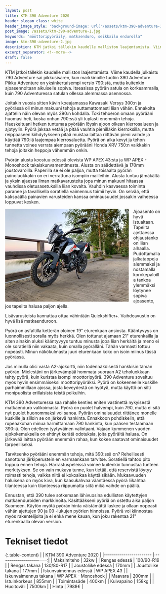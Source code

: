 ```yaml
---
layout: post
title: KTM 390 Adventure 2020
header_slogan_class: white
header_image_style: "background-image: url('/assets/ktm-390-adventure-1.jpg'); @media (min-width: 1062px) {background-position: center bottom;}"
post_image: /assets/ktm-390-adventure-1.jpg
keywords: "mööttoripyöräily, matkaenduro, seikkailu endurolla"
image: ktm-390-adventure-2.jpg
description: KTM jatkoi tällekin kaudelle malliston laajentamista. Viime kaudella julkaistu 790 Adventure sai pikkusisaren, kun markkinoille tuotiin 390 Adventure.
excerpt_separator: <!--more-->
draft: false
---
```


KTM jatkoi tällekin kaudelle malliston laajentamista. Viime kaudella 
julkaistu 790 Adventure sai pikkusisaren, kun markkinoille tuotiin 390 
Adventure. Pikku Adventure on yksinkertaisempi versio 790:stä, mutta 
kuitenkin ajoasennoltaan aikuiselle sopiva. Itseasissa pyörän satula on 
korkeammalla, kuin 790 Adventuressa satulan ollessa alemmassa asennossa.
<!--more-->

Joitakin vuosia sitten kävin koeajamassa Kawasaki Versys 300:n ja 
pyörässä oli minun makuuni tehoja auttamattomasti liian vähän. Ennakolta 
ajattelin näin olevan myös 390:n kohdalla. Toki tehoeron omaan pyörääni 
huomasi heti, koska onhan 790:ssä yli tuplasti enemmän tehoja. 
Haeskeltuani hetken tuntumaa pyörään löysin ajoon oikean kierrosalueen 
ja ajotyylin. Pyörä jaksaa vetää ja pitää vauhtia pienilläkin 
kierroksilla, mutta reippaaseen kiihdytykseen pitää muistaa laittaa 
riittävän pieni vaihde ja käyttää 790:iä laajempaa kierrosaluetta. Pyörä 
on aika kevyt ja tehon tunnetta voinee verrata aiempaan pyörääni Honda 
XRV 750:n vaikkakin tehoja joitakin heppoja vähemmän onkin.

Pyörän alusta koostuu edessä olevista WP APEX 43:sta ja WP APEX - 
Monoshock takaiskunvamentimesta. Alusta on säädettävä ja 170mm 
joustovaroilla. Paperilla se ei ole paljoa, mutta toisaalta pyörän 
painoluokkakin on eri verrattuna isompiin mailleihin. Alusta tuntuu 
jämäkältä ja yksin ajaessa ilman matkavarusteita jopa minun makuuni 
hitaassa vauhdissa oletusasetuksilla liian kovalta. Vauhdin kasvaessa 
toiminta paranee ja tavallisella soratiellä vaimennus toimii hyvin. 
On selvää, että kakspäällä painavien varusteiden kanssa ominausuudet 
jossakin vaiheessa loppuvat kesken. 


<img src="/assets/ktm-390-adventure-2.jpg" style="float: left; padding-right: 15px;" />

Ajoasento on hyvä istualtaan. Tapeilta ajettaessa ohjaustanko on 
liian alhaalla. Pudottamalla jalkatappeja alemmaksi ja 
nostamalla korokepaloilla tankoa ylemmäksi löytynee sopiva ajoasento, 
jos tapeilta haluaa paljon ajella.

Lisävarusteista kannattaa ottaa vähintään Quickshifter+. Vaihdeavustin 
on hyvä lisä matkaenduroon.

Pyörä on asfaltilla ketterän oloinen 19" eturenkaan ansiosta. Kääntyvyys 
on luonnollisesti soralla myös herkkä. Olen tottunut ajamaan 21" 
eturenkailla ja siten ainakin aluksi kääntyvyys tuntuu minusta jopa 
liian herkältä ja meno ei ole soratiellä niin vakaata, kuin omalla 
pyörälläni. Tähän varmasti tottuu nopeasti. Minun näkökulmasta 
juuri eturenkaan koko on isoin miinus tässä pyörässä.

Jos minulla olisi vasta A2-ajokortti, niin todennäköisesti hankkisin 
tämän pyörän. Mielestäni on järkevämpää hommata suoraan A2 teholuokkaan 
tehty 
pyörä, kuin kuristaa isompi moottoripyörä. 390 Adventure soveltuu 
myös hyvin ensimmäiseksi moottoripyöräksi. Pyörä on 
kokeeneelle kuskille parhaimmillaan ajossa, josta keveydestä 
on hyötyä, mutta käyttö on silti monipuolista erillaisista teistä 
polkuihin.

KTM 390 Adventuressa saa rahalle kenties eniten vastinettä nykyisestä 
matkaenduro valikoimasta. Pyörä on puolet halvempi, kuin 790, mutta ei 
sitä nyt puolet huonommaksi voi sanoa. Pyörän ominaisuudet riittänee 
monelle kuskille ja silloin se on järkevä hankinta. Ennakkoon 
pohdiskelin, että rupeaakohan minua harmittamaan 790 hankinta, kun 
pääsen testaamaan 390:iä. Olen edelleen tyytyväinen valintaani. Vajaan 
kymmenen vuoden ajokokemuksella on ehtinyt kerätä odotuksia, joita 
pyörältä haluaa. On järkevää laittaa pyörään enemmän rahaa, kun kokee 
saatavat ominaisuudet tarpeelliseksi.

Tarvitsenko pyörääni enemmän tehoja, mitä 390:ssä on? Rehellisesti sanottuna 
järkiperustein en varmaankaan tarvitse. Soratiellä 
tahtoo pito loppua ennen tehoja. Harrastuspeleissä voinee 
kuitenkin tunnustaa tunteen merkityksen. Se on vain mukava tunne, kun tietää, 
että reservistä löytyy roimasti tehoja, vaikka niitä ei kokoaikaa 
käyttäisikään. Mukaavuuden haluisena on myös kiva, kun kaasukahvaa 
vääntäessä pyörä liikahtaa tilanteessa kuin tilanteessa riippumatta 
siitä mikä vaihde on päällä.

Ennustan, että 390 tulee sotkemaan lähivuosina edullisten 
käytettyjen matkaenduroiden markkinoita. Käsittääkseni pyöriä on ostettu 
aika paljon Suomeen. Käytön myötä pyörän hinta väistämättä laskee ja 
ollaan nopeasti vähän ajettujen 90 ja 00 -lukujen pyörien hinnoissa. 
Pyörä voi kiinnostaa myös rakentelijoita ja ei ehkä mene kauan, kun joku 
rakentaa 21" eturenkaalla olevan version.


# Tekniset tiedot

{:.table-content}
|                         | KTM 390 Adventure 2020  |
|------------------------ |:-----------------------:|
| Maksimiteho             |  32kw                   |
| Rengas edessä           |  100/90-R19             |
| Rengas takana           |  130/80-R17             |
| Joustoliike edessä      |  170mm                  |
| Joustoliike takana      |  177mm                  |
| Iskunvaimennus edessä   |  WP APEX 43             |
| Iskunvaimennus takana   |  WP APEX - Monoshock    |
| Maavara                 |  200mm                  |
| Istuinkorkeus           |  855mm                  |
| Toimintasäde            |  400km                  |
| Kuivapaino              |  158kg                  |
| Huoltoväli              |  7500km                 |
| Hinta                   |  7988€                  |

